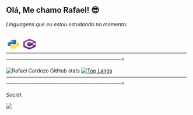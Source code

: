 ## Olá, Me chamo Rafael! 😎

*Linguagens que eu estou estudando no momento:*

<div style="display: inline_block"><br>
  <img align="center" alt="Rafael-Python" height="30" width="40" src="https://raw.githubusercontent.com/devicons/devicon/master/icons/python/python-original.svg">
  <img align="center" alt="Rafael-Csharp" height="30" width="40" src="https://raw.githubusercontent.com/devicons/devicon/master/icons/csharp/csharp-original.svg">
</div>
──────────────────────────────────────────────────────────────────────────────────୨



![Rafael Cardozo GitHub stats](https://github-readme-stats.vercel.app/api?username=rafaelcardozo22&show_icons=true&theme=tokyonight)
[![Top Langs](https://github-readme-stats.vercel.app/api/top-langs/?username=rafaelcardozo22&theme=tokyonight)](https://github.com/anuraghazra/github-readme-stats)
──────────────────────────────────────────────────────────────────────────────────୨

*Social:*

<div> 

  <a href="https://www.linkedin.com/in/rafaelcsantos1/" target="_blank"><img src="https://img.shields.io/badge/-LinkedIn-%230077B5?style=for-the-badge&logo=linkedin&logoColor=white" target="_blank"></a> 
  
</div>
